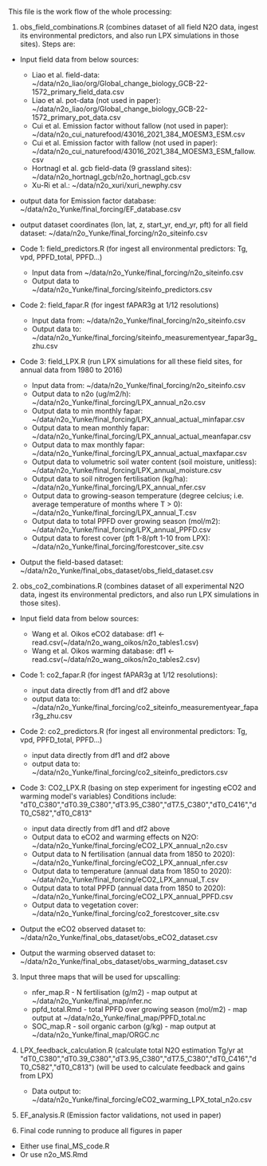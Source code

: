 This file is the work flow of the whole processing:

1. obs_field_combinations.R (combines dataset of all field N2O data, ingest its environmental predictors, and also run LPX simulations in those sites). Steps are:

- Input field data from below sources:
	- Liao et al. field-data: ~/data/n2o_liao/org/Global_change_biology_GCB-22-1572_primary_field_data.csv
	- Liao et al. pot-data (not used in paper): ~/data/n2o_liao/org/Global_change_biology_GCB-22-1572_primary_pot_data.csv 
	- Cui et al. Emission factor without fallow (not used in paper): ~/data/n2o_cui_naturefood/43016_2021_384_MOESM3_ESM.csv
	- Cui et al. Emission factor with fallow (not used in paper): ~/data/n2o_cui_naturefood/43016_2021_384_MOESM3_ESM_fallow.csv
	- Hortnagl et al. gcb field-data (9 grassland sites): ~/data/n2o_hortnagl_gcb/n2o_hortnagl_gcb.csv
	- Xu-Ri et al.: ~/data/n2o_xuri/xuri_newphy.csv

- output data for Emission factor database: ~/data/n2o_Yunke/final_forcing/EF_database.csv 

- output dataset coordinates (lon, lat, z, start_yr, end_yr, pft) for all field dataset: ~/data/n2o_Yunke/final_forcing/n2o_siteinfo.csv

- Code 1: field_predictors.R (for ingest all environmental predictors: Tg, vpd, PPFD_total, PPFD...)
	- Input data from ~/data/n2o_Yunke/final_forcing/n2o_siteinfo.csv
	- Output data to ~/data/n2o_Yunke/final_forcing/siteinfo_predictors.csv

- Code 2: field_fapar.R (for ingest fAPAR3g at 1/12 resolutions)
	- Input data from: ~/data/n2o_Yunke/final_forcing/n2o_siteinfo.csv
	- Output data to: ~/data/n2o_Yunke/final_forcing/siteinfo_measurementyear_fapar3g_zhu.csv

- Code 3: field_LPX.R (run LPX simulations for all these field sites, for annual data from 1980 to 2016)
	- Input data from: ~/data/n2o_Yunke/final_forcing/n2o_siteinfo.csv
	- Output data to n2o (ug/m2/h): ~/data/n2o_Yunke/final_forcing/LPX_annual_n2o.csv
	- Output data to min monthly fapar: ~/data/n2o_Yunke/final_forcing/LPX_annual_actual_minfapar.csv
	- Output data to mean monthly fapar: ~/data/n2o_Yunke/final_forcing/LPX_annual_actual_meanfapar.csv
	- Output data to max monthly fapar: ~/data/n2o_Yunke/final_forcing/LPX_annual_actual_maxfapar.csv
	- Output data to volumetric soil water content (soil moisture, unitless): ~/data/n2o_Yunke/final_forcing/LPX_annual_moisture.csv
	- Output data to soil nitrogen fertilisation (kg/ha): ~/data/n2o_Yunke/final_forcing/LPX_annual_nfer.csv
	- Output data to growing-season temperature (degree celcius; i.e. average temperature of months where T > 0): ~/data/n2o_Yunke/final_forcing/LPX_annual_T.csv
	- Output data to total PPFD over growing season (mol/m2): ~/data/n2o_Yunke/final_forcing/LPX_annual_PPFD.csv
	- Output data to forest cover (pft 1-8/pft 1-10 from LPX): ~/data/n2o_Yunke/final_forcing/forestcover_site.csv

- Output the field-based dataset: ~/data/n2o_Yunke/final_obs_dataset/obs_field_dataset.csv

2. obs_co2_combinations.R (combines dataset of all experimental N2O data, ingest its environmental predictors, and also run LPX simulations in those sites).

- Input field data from below sources:
	- Wang et al. Oikos eCO2 database: df1 <- read.csv(~/data/n2o_wang_oikos/n2o_tables1.csv)
	- Wang et al. Oikos warming database: df1 <- read.csv(~/data/n2o_wang_oikos/n2o_tables2.csv)

- Code 1: co2_fapar.R (for ingest fAPAR3g at 1/12 resolutions):
    - input data directly from df1 and df2 above
    - output data to: ~/data/n2o_Yunke/final_forcing/co2_siteinfo_measurementyear_fapar3g_zhu.csv

- Code 2: co2_predictors.R (for ingest all environmental predictors: Tg, vpd, PPFD_total, PPFD...)
    - input data directly from df1 and df2 above
    - output data to: ~/data/n2o_Yunke/final_forcing/co2_siteinfo_predictors.csv

- Code 3: CO2_LPX.R (basing on step experiment for ingesting eCO2 and warming model's variables)
Conditions include: "dT0_C380","dT0.39_C380","dT3.95_C380","dT7.5_C380","dT0_C416","dT0_C582","dT0_C813"
	- input data directly from df1 and df2 above
	- Output data to eCO2 and warming effects on N2O: ~/data/n2o_Yunke/final_forcing/eCO2_LPX_annual_n2o.csv
	- Output data to N fertilisation (annual data from 1850 to 2020): ~/data/n2o_Yunke/final_forcing/eCO2_LPX_annual_nfer.csv
	- Output data to temperature (annual data from 1850 to 2020): ~/data/n2o_Yunke/final_forcing/eCO2_LPX_annual_T.csv
	- Output data to total PPFD (annual data from 1850 to 2020): ~/data/n2o_Yunke/final_forcing/eCO2_LPX_annual_PPFD.csv
	- Output data to vegetation cover: ~/data/n2o_Yunke/final_forcing/co2_forestcover_site.csv

-  Output the eCO2 observed dataset to: ~/data/n2o_Yunke/final_obs_dataset/obs_eCO2_dataset.csv
-  Output the warming observed dataset to: ~/data/n2o_Yunke/final_obs_dataset/obs_warming_dataset.csv

3. Input three maps that will be used for upscalling:
	- nfer_map.R  - N fertilisation (g/m2) - map output at ~/data/n2o_Yunke/final_map/nfer.nc
	- ppfd_total.Rmd - total PPFD over growing season (mol/m2) - map output at ~/data/n2o_Yunke/final_map/PPFD_total.nc
	- SOC_map.R - soil organic carbon (g/kg) - map output at ~/data/n2o_Yunke/final_map/ORGC.nc

4. LPX_feedback_calculation.R (calculate total N2O estimation Tg/yr at "dT0_C380","dT0.39_C380","dT3.95_C380","dT7.5_C380","dT0_C416","dT0_C582","dT0_C813") (will be used to calculate feedback and gains from LPX)
	- Data output to: ~/data/n2o_Yunke/final_forcing/eCO2_warming_LPX_total_n2o.csv

5. EF_analysis.R (Emission factor validations, not used in paper)

6. Final code running to produce all figures in paper
- Either use final_MS_code.R
- Or use n2o_MS.Rmd


